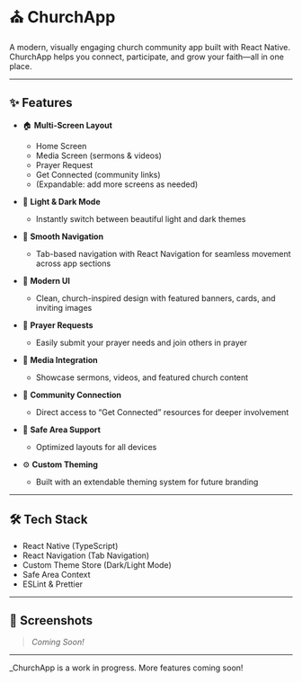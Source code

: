 # ⛪ ChurchApp

A modern, visually engaging church community app built with React Native. ChurchApp helps you connect, participate, and grow your faith—all in one place.

---

## ✨ Features

- 🏠 **Multi-Screen Layout**
  - Home Screen
  - Media Screen (sermons & videos)
  - Prayer Request
  - Get Connected (community links)
  - (Expandable: add more screens as needed)

- 🌙 **Light & Dark Mode**
  - Instantly switch between beautiful light and dark themes

- 🧭 **Smooth Navigation**
  - Tab-based navigation with React Navigation for seamless movement across app sections

- 🎨 **Modern UI**
  - Clean, church-inspired design with featured banners, cards, and inviting images

- 🙏 **Prayer Requests**
  - Easily submit your prayer needs and join others in prayer

- 🎥 **Media Integration**
  - Showcase sermons, videos, and featured church content

- 🤝 **Community Connection**
  - Direct access to “Get Connected” resources for deeper involvement

- 📱 **Safe Area Support**
  - Optimized layouts for all devices

- ⚙️ **Custom Theming**
  - Built with an extendable theming system for future branding

---

## 🛠 Tech Stack

- React Native (TypeScript)
- React Navigation (Tab Navigation)
- Custom Theme Store (Dark/Light Mode)
- Safe Area Context
- ESLint & Prettier

---

## 📸 Screenshots

> _Coming Soon!_

---

_ChurchApp is a work in progress. More features coming soon!